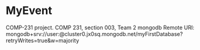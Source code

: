 # MyEvent
COMP-231 project.
COMP 231, section 003, Team 2
mongodb Remote URl: mongodb+srv://user:<myevent123>@cluster0.jx0sq.mongodb.net/myFirstDatabase?retryWrites=true&w=majority